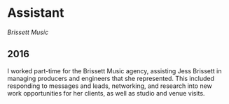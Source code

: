 # Assistant
*Brissett Music*
## 2016

I worked part-time for the Brissett Music agency, assisting Jess Brissett in managing producers and engineers that she represented. This included responding to messages and leads, networking, and research into new work opportunities for her clients, as well as studio and venue visits.